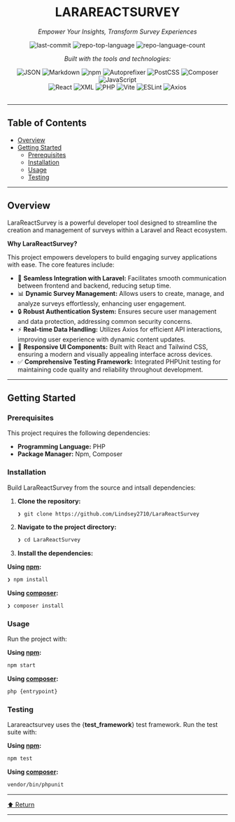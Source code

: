<div id="top">

<!-- HEADER STYLE: CLASSIC -->
<div align="center">


# LARAREACTSURVEY

<em>Empower Your Insights, Transform Survey Experiences</em>

<!-- BADGES -->
<img src="https://img.shields.io/github/last-commit/Lindsey2710/LaraReactSurvey?style=flat&logo=git&logoColor=white&color=0080ff" alt="last-commit">
<img src="https://img.shields.io/github/languages/top/Lindsey2710/LaraReactSurvey?style=flat&color=0080ff" alt="repo-top-language">
<img src="https://img.shields.io/github/languages/count/Lindsey2710/LaraReactSurvey?style=flat&color=0080ff" alt="repo-language-count">

<em>Built with the tools and technologies:</em>

<img src="https://img.shields.io/badge/JSON-000000.svg?style=flat&logo=JSON&logoColor=white" alt="JSON">
<img src="https://img.shields.io/badge/Markdown-000000.svg?style=flat&logo=Markdown&logoColor=white" alt="Markdown">
<img src="https://img.shields.io/badge/npm-CB3837.svg?style=flat&logo=npm&logoColor=white" alt="npm">
<img src="https://img.shields.io/badge/Autoprefixer-DD3735.svg?style=flat&logo=Autoprefixer&logoColor=white" alt="Autoprefixer">
<img src="https://img.shields.io/badge/PostCSS-DD3A0A.svg?style=flat&logo=PostCSS&logoColor=white" alt="PostCSS">
<img src="https://img.shields.io/badge/Composer-885630.svg?style=flat&logo=Composer&logoColor=white" alt="Composer">
<img src="https://img.shields.io/badge/JavaScript-F7DF1E.svg?style=flat&logo=JavaScript&logoColor=black" alt="JavaScript">
<br>
<img src="https://img.shields.io/badge/React-61DAFB.svg?style=flat&logo=React&logoColor=black" alt="React">
<img src="https://img.shields.io/badge/XML-005FAD.svg?style=flat&logo=XML&logoColor=white" alt="XML">
<img src="https://img.shields.io/badge/PHP-777BB4.svg?style=flat&logo=PHP&logoColor=white" alt="PHP">
<img src="https://img.shields.io/badge/Vite-646CFF.svg?style=flat&logo=Vite&logoColor=white" alt="Vite">
<img src="https://img.shields.io/badge/ESLint-4B32C3.svg?style=flat&logo=ESLint&logoColor=white" alt="ESLint">
<img src="https://img.shields.io/badge/Axios-5A29E4.svg?style=flat&logo=Axios&logoColor=white" alt="Axios">

</div>
<br>

---

## Table of Contents

- [Overview](#overview)
- [Getting Started](#getting-started)
    - [Prerequisites](#prerequisites)
    - [Installation](#installation)
    - [Usage](#usage)
    - [Testing](#testing)

---

## Overview

LaraReactSurvey is a powerful developer tool designed to streamline the creation and management of surveys within a Laravel and React ecosystem.

**Why LaraReactSurvey?**

This project empowers developers to build engaging survey applications with ease. The core features include:

- 🎯 **Seamless Integration with Laravel:** Facilitates smooth communication between frontend and backend, reducing setup time.
- 📊 **Dynamic Survey Management:** Allows users to create, manage, and analyze surveys effortlessly, enhancing user engagement.
- 🔒 **Robust Authentication System:** Ensures secure user management and data protection, addressing common security concerns.
- ⚡ **Real-time Data Handling:** Utilizes Axios for efficient API interactions, improving user experience with dynamic content updates.
- 🎨 **Responsive UI Components:** Built with React and Tailwind CSS, ensuring a modern and visually appealing interface across devices.
- ✅ **Comprehensive Testing Framework:** Integrated PHPUnit testing for maintaining code quality and reliability throughout development.

---

## Getting Started

### Prerequisites

This project requires the following dependencies:

- **Programming Language:** PHP
- **Package Manager:** Npm, Composer

### Installation

Build LaraReactSurvey from the source and intsall dependencies:

1. **Clone the repository:**

    ```sh
    ❯ git clone https://github.com/Lindsey2710/LaraReactSurvey
    ```

2. **Navigate to the project directory:**

    ```sh
    ❯ cd LaraReactSurvey
    ```

3. **Install the dependencies:**

**Using [npm](https://www.npmjs.com/):**

```sh
❯ npm install
```
**Using [composer](https://www.php.net/):**

```sh
❯ composer install
```

### Usage

Run the project with:

**Using [npm](https://www.npmjs.com/):**

```sh
npm start
```
**Using [composer](https://www.php.net/):**

```sh
php {entrypoint}
```

### Testing

Larareactsurvey uses the {__test_framework__} test framework. Run the test suite with:

**Using [npm](https://www.npmjs.com/):**

```sh
npm test
```
**Using [composer](https://www.php.net/):**

```sh
vendor/bin/phpunit
```

---

<div align="left"><a href="#top">⬆ Return</a></div>

---
